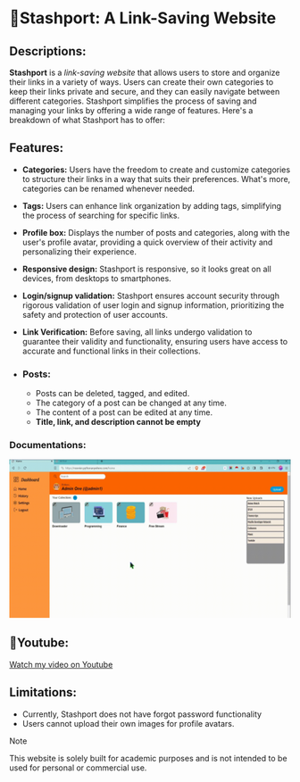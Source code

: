 # :link:Stashport: A Link-Saving Website

## Descriptions:
**Stashport** is a _link-saving website_ that allows users to store and organize their links in a variety of ways. Users can create their own categories to keep their links private and secure, and they can easily navigate between different categories. Stashport simplifies the process of saving and managing your links by offering a wide range of features. Here's a breakdown of what Stashport has to offer:

## Features:
* **Categories:** Users have the freedom to create and customize categories to structure their links in a way that suits their preferences. What's more, categories can be renamed whenever needed.

* **Tags:** Users can enhance link organization by adding tags, simplifying the process of searching for specific links.

* **Profile box:** Displays the number of posts and categories, along with the user's profile avatar, providing a quick overview of their activity and personalizing their experience.

* **Responsive design:** Stashport is responsive, so it looks great on all devices, from desktops to smartphones.

* **Login/signup validation:** Stashport ensures account security through rigorous validation of user login and signup information, prioritizing the safety and protection of user accounts.

* **Link Verification:** Before saving, all links undergo validation to guarantee their validity and functionality, ensuring users have access to accurate and functional links in their collections.

* ### Posts:
    * Posts can be deleted, tagged, and edited.
    * The category of a post can be changed at any time.
    * The content of a post can be edited at any time.
    * **Title, link, and description cannot be empty**
### Documentations:
![video documentation](Documentation/documentation.gif)

## :movie_camera:Youtube:
[Watch my video on Youtube](https://youtu.be/mRK9H31zji8?si=kwr2Rd04FB9gh_9F)
## Limitations:
 * Currently, Stashport does not have forgot password functionality
 * Users cannot upload their own images for profile avatars.

 > [!NOTE]
 > This website is solely built for academic purposes and is not intended to be used for personal or commercial use.
